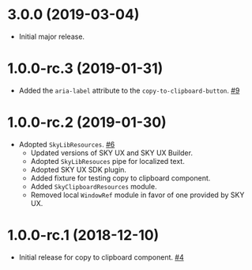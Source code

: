 # 3.0.0 (2019-03-04)

- Initial major release.

# 1.0.0-rc.3 (2019-01-31)

- Added the `aria-label` attribute to the `copy-to-clipboard-button`. [#9](https://github.com/blackbaud/skyux-lib-clipboard/pull/9)

# 1.0.0-rc.2 (2019-01-30)

- Adopted `SkyLibResources`. [#6](https://github.com/blackbaud/skyux-lib-clipboard/pull/6)
  - Updated versions of SKY UX and SKY UX Builder.
  - Adopted `SkyLibResouces` pipe for localized text.
  - Adopted SKY UX SDK plugin.
  - Added fixture for testing copy to clipboard component.
  - Added `SkyClipboardResources` module.
  - Removed local `WindowRef` module in favor of one provided by SKY UX.

# 1.0.0-rc.1 (2018-12-10)

- Initial release for copy to clipboard component. [#4](https://github.com/blackbaud/skyux-lib-clipboard/pull/4)
